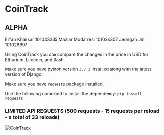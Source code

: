 # CoinTrack
## ALPHA

Erfan Khaksar       101043335
Maziar Modarresi    101034307
Jeongah Jin         101028697

Using CoinTrack you can compare the changes in the price in USD for Ethurium, Litecoin, and Dash.

Make sure you have python version ```3.7.3``` installed along with the latest version of Django.

Make sure you have ```requests``` package installed.

Use the following command to install the dependency:
```pip install requests```

### LIMITED API REQUESTS (500 requests - 15 requests per reload - a total of 33 reloads)

![CoinTrack](http://zekki.ca/wp-content/uploads/2019/04/CoinTrack.png)
